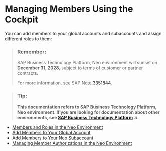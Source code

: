 <!-- loioa6cdfd2eedf446f5956aeea385674c08 -->

# Managing Members Using the Cockpit

You can add members to your global accounts and subaccounts and assign different roles to them:

> ### Remember:  
> SAP Business Technology Platform, Neo environment will sunset on **December 31, 2028**, subject to terms of customer or partner contracts.
> 
> For more information, see SAP Note [3351844](https://me.sap.com/notes/3351844).

> ### Tip:  
> **This documentation refers to SAP Business Technology Platform, Neo environment. If you are looking for documentation about other environments, see [SAP Business Technology Platform](https://help.sap.com/viewer/65de2977205c403bbc107264b8eccf4b/Cloud/en-US/6a2c1ab5a31b4ed9a2ce17a5329e1dd8.html "SAP Business Technology Platform (SAP BTP) is an integrated offering comprised of four technology portfolios: database and data management, application development and integration, analytics, and intelligent technologies. The platform offers users the ability to turn data into business value, compose end-to-end business processes, and build and extend SAP applications quickly.") :arrow_upper_right:.**

-   [Members and Roles in the Neo Environment](members-and-roles-in-the-neo-environment-5414d4e.md)
-   [Add Members to Your Global Account](add-members-to-your-global-account-528405a.md)
-   [Add Members to Your Neo Subaccount](add-members-to-your-neo-subaccount-a253570.md)
-   [Managing Member Authorizations in the Neo Environment](managing-member-authorizations-in-the-neo-environment-a1ab5c4.md)

